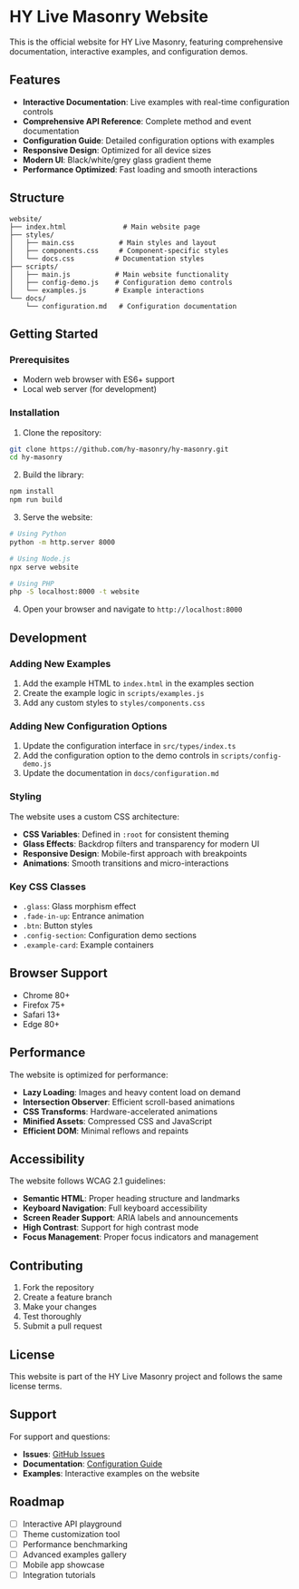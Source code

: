 # HY Live Masonry Website

This is the official website for HY Live Masonry, featuring comprehensive documentation, interactive examples, and configuration demos.

## Features

- **Interactive Documentation**: Live examples with real-time configuration controls
- **Comprehensive API Reference**: Complete method and event documentation
- **Configuration Guide**: Detailed configuration options with examples
- **Responsive Design**: Optimized for all device sizes
- **Modern UI**: Black/white/grey glass gradient theme
- **Performance Optimized**: Fast loading and smooth interactions

## Structure

```
website/
├── index.html              # Main website page
├── styles/
│   ├── main.css           # Main styles and layout
│   ├── components.css     # Component-specific styles
│   └── docs.css          # Documentation styles
├── scripts/
│   ├── main.js           # Main website functionality
│   ├── config-demo.js    # Configuration demo controls
│   └── examples.js       # Example interactions
└── docs/
    └── configuration.md   # Configuration documentation
```

## Getting Started

### Prerequisites

- Modern web browser with ES6+ support
- Local web server (for development)

### Installation

1. Clone the repository:
```bash
git clone https://github.com/hy-masonry/hy-masonry.git
cd hy-masonry
```

2. Build the library:
```bash
npm install
npm run build
```

3. Serve the website:
```bash
# Using Python
python -m http.server 8000

# Using Node.js
npx serve website

# Using PHP
php -S localhost:8000 -t website
```

4. Open your browser and navigate to `http://localhost:8000`

## Development

### Adding New Examples

1. Add the example HTML to `index.html` in the examples section
2. Create the example logic in `scripts/examples.js`
3. Add any custom styles to `styles/components.css`

### Adding New Configuration Options

1. Update the configuration interface in `src/types/index.ts`
2. Add the configuration option to the demo controls in `scripts/config-demo.js`
3. Update the documentation in `docs/configuration.md`

### Styling

The website uses a custom CSS architecture:

- **CSS Variables**: Defined in `:root` for consistent theming
- **Glass Effects**: Backdrop filters and transparency for modern UI
- **Responsive Design**: Mobile-first approach with breakpoints
- **Animations**: Smooth transitions and micro-interactions

### Key CSS Classes

- `.glass`: Glass morphism effect
- `.fade-in-up`: Entrance animation
- `.btn`: Button styles
- `.config-section`: Configuration demo sections
- `.example-card`: Example containers

## Browser Support

- Chrome 80+
- Firefox 75+
- Safari 13+
- Edge 80+

## Performance

The website is optimized for performance:

- **Lazy Loading**: Images and heavy content load on demand
- **Intersection Observer**: Efficient scroll-based animations
- **CSS Transforms**: Hardware-accelerated animations
- **Minified Assets**: Compressed CSS and JavaScript
- **Efficient DOM**: Minimal reflows and repaints

## Accessibility

The website follows WCAG 2.1 guidelines:

- **Semantic HTML**: Proper heading structure and landmarks
- **Keyboard Navigation**: Full keyboard accessibility
- **Screen Reader Support**: ARIA labels and announcements
- **High Contrast**: Support for high contrast mode
- **Focus Management**: Proper focus indicators and management

## Contributing

1. Fork the repository
2. Create a feature branch
3. Make your changes
4. Test thoroughly
5. Submit a pull request

## License

This website is part of the HY Live Masonry project and follows the same license terms.

## Support

For support and questions:

- **Issues**: [GitHub Issues](https://github.com/hy-masonry/hy-masonry/issues)
- **Documentation**: [Configuration Guide](docs/configuration.md)
- **Examples**: Interactive examples on the website

## Roadmap

- [ ] Interactive API playground
- [ ] Theme customization tool
- [ ] Performance benchmarking
- [ ] Advanced examples gallery
- [ ] Mobile app showcase
- [ ] Integration tutorials 